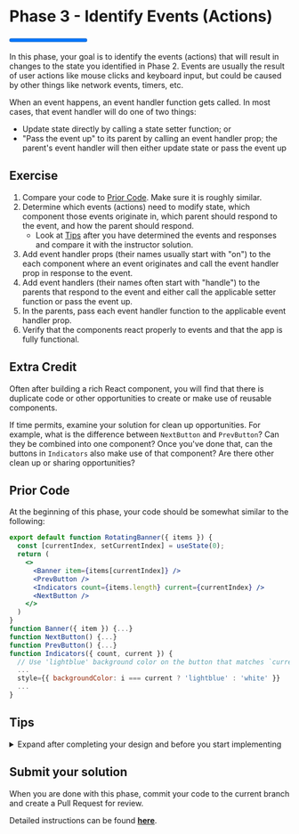 # Phase 3 - Identify Events (Actions)

<progress value="3" max="3"></progress>

In this phase, your goal is to identify the events (actions) that will result in changes to the state you identified in Phase 2. Events are usually the result of user actions like mouse clicks and keyboard input, but could be caused by other things like network events, timers, etc.

When an event happens, an event handler function gets called. In most cases, that event handler will do one of two things:

- Update state directly by calling a state setter function; or
- "Pass the event up" to its parent by calling an event handler prop; the parent's event handler will then either update state or pass the event up

## Exercise

1. Compare your code to [Prior Code](#prior-code). Make sure it is roughly similar.
1. Determine which events (actions) need to modify state, which component those events originate in, which parent should respond to the event, and how the parent should respond.
   - Look at [Tips](#tips) after you have determined the events and responses and compare it with the instructor solution.
1. Add event handler props (their names usually start with "on") to the each component where an event originates and call the event handler prop in response to the event.
1. Add event handlers (their names often start with "handle") to the parents that respond to the event and either call the applicable setter function or pass the event up.
1. In the parents, pass each event handler function to the applicable event handler prop.
1. Verify that the components react properly to events and that the app is fully functional.

## Extra Credit

Often after building a rich React component, you will find that there is duplicate code or other opportunities to create or make use of reusable components.

If time permits, examine your solution for clean up opportunities. For example, what is the difference between `NextButton` and `PrevButton`? Can they be combined into one component? Once you've done that, can the buttons in `Indicators` also make use of that component? Are there other clean up or sharing opportunities?

## Prior Code

At the beginning of this phase, your code should be somewhat similar to the following:

```jsx
export default function RotatingBanner({ items }) {
  const [currentIndex, setCurrentIndex] = useState(0);
  return (
    <>
      <Banner item={items[currentIndex]} />
      <PrevButton />
      <Indicators count={items.length} current={currentIndex} />
      <NextButton />
    </>
  )
}
function Banner({ item }) {...}
function NextButton() {...}
function PrevButton() {...}
function Indicators({ count, current }) {
  // Use 'lightblue' background color on the button that matches `current`
  ...
  style={{ backgroundColor: i === current ? 'lightblue' : 'white' }}
  ...
}
```

## Tips

<details markdown="1">
  <summary>Expand after completing your design and before you start implementing</summary>

- The current index needs to be updated when the user clicks on the next button, the prev button, and an indicator button.
- The click on the next button originates in the `NextButton` component.
- The click on the prev button originates in the `PrevButton` component.
- The click on an indicator button originates in the `Indicators` component.
- In all of these cases, the `<button>` element will trigger the event, so the onClick event handler passed to those `<button>` elements must call the component's event handler prop.
- The `RotatingBanner` component responds to the events from its children components and sets the current index according to the event:

  - `NextButton` click: add 1 to the current index, wrapping around to `0`

    - Hint: use `(activeIndex + 1) % items.length`

  - `PrevButton` click: subtract 1 from the current index, wrapping around to `length - 1`

    - Hint: use `(activeIndex - 1 + items.length) % items.length`

  - `Indicator` click: set current index to the index of the clicked button
    - Hint: pass the index of the clicked button to the event handler prop

</details>

## Submit your solution

When you are done with this phase, commit your code to the current branch and create a Pull Request for review.

Detailed instructions can be found [**here**](https://lms.learningfuze.com/code-guides/Learning-Fuze/curriculum/submitting-your-solution).
